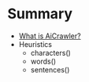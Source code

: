 # Summary

* [What is AiCrawler?](docs/what_is_aicrawler.md)
* Heuristics
   * characters()
   * words()
   * sentences()


